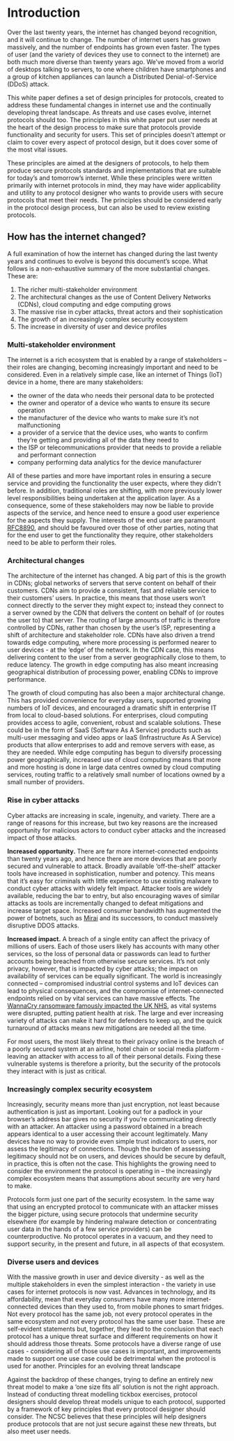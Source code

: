 # Introduction

Over the last twenty years, the internet has changed beyond recognition, and it will continue to change.
The number of internet users has grown massively, and the number of endpoints has grown even faster. The types of user (and the variety of devices they use to connect to the internet) are both much more diverse than twenty years ago. We’ve moved from a world of desktops talking to servers, to one where children have smartphones and a group of kitchen appliances can launch a Distributed Denial-of-Service (DDoS) attack.

This white paper defines a set of design principles for protocols, created to address these fundamental changes in internet use and the continually developing threat landscape. As threats and use cases evolve, internet protocols should too. The principles in this white paper put user needs at the heart of the design process to make sure that protocols provide functionality and security for users. This set of principles doesn’t attempt or claim to cover every aspect of protocol design, but it does cover some of the most vital issues.

These principles are aimed at the designers of protocols, to help them produce secure protocols standards and implementations that are suitable for today’s and tomorrow’s internet.  While these principles were written primarily with internet protocols in mind, they may have wider applicability and utility to any protocol designer who wants to provide users with secure protocols that meet their needs. The principles should be considered early in the protocol design process, but can also be used to review existing protocols.

## How has the internet changed?

A full examination of how the internet has changed during the last twenty years and continues to evolve is beyond this document’s scope. What follows is a non-exhaustive summary of the more substantial changes. These are:
1.	The richer multi-stakeholder environment
2.	The architectural changes as the use of Content Delivery Networks (CDNs), cloud computing and edge computing grows
3.	The massive rise in cyber attacks, threat actors and their sophistication
4.	The growth of an increasingly complex security ecosystem
5.	The increase in diversity of user and device profiles

### Multi-stakeholder environment

The internet is a rich ecosystem that is enabled by a range of stakeholders – their roles are changing, becoming increasingly important and need to be considered. Even in a relatively simple case, like an internet of Things (IoT) device in a home, there are many stakeholders:

* the owner of the data who needs their personal data to be protected
* the owner and operator of a device who wants to ensure its secure operation
* the manufacturer of the device who wants to make sure it’s not malfunctioning
* a provider of a service that the device uses, who wants to confirm they’re getting and providing all of the data they need to
* the ISP or telecommunications provider that needs to provide a reliable and performant connection
* company performing data analytics for the device manufacturer

All of these parties and more have important roles in ensuring a secure service and providing the functionality the user expects, where they didn't before. In addition, traditional roles are shifting, with more previously lower level responsibilities being undertaken at the application layer. As a consequence, some of these stakeholders may now be liable to provide aspects of the service, and hence need to ensure a good user experience for the aspects they supply. The interests of the end user are paramount [RFC8890](https://www.rfc-editor.org/rfc/rfc8890.html), and should be favoured over those of other parties, noting that for the end user to get the functionality they require, other stakeholders need to be able to perform their roles.

### Architectural changes

The architecture of the internet has changed. A big part of this is the growth in CDNs; global networks of servers that serve content on behalf of their customers. CDNs aim to provide a consistent, fast and reliable service to their customers’ users. In practice, this means that those users won’t connect directly to the server they might expect to; instead they connect to a server owned by the CDN that delivers the content on behalf of (or routes the user to) that server. The routing of large amounts of traffic is therefore controlled by CDNs, rather than chosen by the user’s ISP, representing a shift of architecture and stakeholder role.
CDNs have also driven a trend towards edge computing, where more processing is performed nearer to user devices - at the ‘edge’ of the network. In the CDN case, this means delivering content to the user from a server geographically close to them, to reduce latency. The growth in edge computing has also meant increasing geographical distribution of processing power, enabling CDNs to improve performance.

The growth of cloud computing has also been a major architectural change. This has provided convenience for everyday users, supported growing numbers of IoT devices, and encouraged a dramatic shift in enterprise IT from local to cloud-based solutions. For enterprises, cloud computing provides access to agile, convenient, robust and scalable solutions. These could be in the form of SaaS (Software As A Service) products such as multi-user messaging and video apps or IaaS (Infrastructure As A Service) products that allow enterprises to add and remove servers with ease, as they are needed. While edge computing has begun to diversify processing power geographically, increased use of cloud computing means that more and more hosting is done in large data centres owned by cloud computing services, routing traffic to a relatively small number of locations owned by a small number of providers.

### Rise in cyber attacks

Cyber attacks are increasing in scale, ingenuity, and variety. There are a range of reasons for this increase, but two key reasons are the increased opportunity for malicious actors to conduct cyber attacks and the increased impact of those attacks.

**Increased opportunity.** There are far more internet-connected endpoints than twenty years ago, and hence there are more devices that are poorly secured and vulnerable to attack. Broadly available ‘off-the-shelf’ attacker tools have increased in sophistication, number and potency. This means that it’s easy for criminals with little experience to use existing malware to conduct cyber attacks with widely felt impact. Attacker tools are widely available, reducing the bar to entry, but also encouraging waves of similar attacks as tools are incrementally changed to defeat mitigations and increase target space. Increased consumer bandwidth has augmented the power of botnets, such as [Mirai](https://blog.cloudflare.com/inside-mirai-the-infamous-iot-botnet-a-retrospective-analysis/) and its successors, to conduct massively disruptive DDOS attacks.

**Increased impact.** A breach of a single entity can affect the privacy of millions of users. Each of those users likely has accounts with many other services, so the loss of personal data or passwords can lead to further accounts being breached from otherwise secure services. It’s not only privacy, however, that is impacted by cyber attacks; the impact on availability of services can be equally significant. The world is increasingly connected – compromised industrial control systems and IoT devices can lead to physical consequences, and the compromise of internet-connected endpoints relied on by vital services can have massive effects. The [WannaCry ransomware famously impacted the UK NHS](https://www.bbc.co.uk/news/health-39899646), as vital systems were disrupted, putting patient health at risk. The large and ever increasing variety of attacks can make it hard for defenders to keep up, and the quick turnaround of attacks means new mitigations are needed all the time.

For most users, the most likely threat to their privacy online is the breach of a poorly secured system at an airline, hotel chain or social media platform - leaving an attacker with access to all of their personal details. Fixing these vulnerable systems is therefore a priority, but the security of the protocols they interact with is just as critical.

### Increasingly complex security ecosystem

Increasingly, security means more than just encryption, not least because authentication is just as important. Looking out for a padlock in your browser’s address bar gives no security if you’re communicating directly with an attacker. An attacker using a password obtained in a breach appears identical to a user accessing their account legitimately. Many devices have no way to provide even simple trust indicators to users, nor assess the legitimacy of connections. Though the burden of assessing legitimacy should not be on users, and devices should be secure by default, in practice, this is often not the case. This highlights the growing need to consider the environment the protocol is operating in – the increasingly complex ecosystem means that assumptions about security are very hard to make.

Protocols form just one part of the security ecosystem. In the same way that using an encrypted protocol to communicate with an attacker misses the bigger picture, using secure protocols that undermine security elsewhere (for example by hindering malware detection or concentrating user data in the hands of a few service providers) can be counterproductive. No protocol operates in a vacuum, and they need to support security, in the present and future, in all aspects of that ecosystem.

### Diverse users and devices

With the massive growth in user and device diversity - as well as the multiple stakeholders in even the simplest interaction - the variety in use cases for internet protocols is now vast. Advances in technology, and its affordability, mean that everyday consumers have many more internet-connected devices than they used to, from mobile phones to smart fridges. Not every protocol has the same job, not every protocol operates in the same ecosystem and not every protocol has the same user base. These are self-evident statements but, together, they lead to the conclusion that each protocol has a unique threat surface and different requirements on how it should address those threats. Some protocols have a diverse range of use cases - considering all of those use cases is important, and improvements made to support one use case could be detrimental when the protocol is used for another. 
Principles for an evolving threat landscape

Against the backdrop of these changes, trying to define an entirely new threat model to make a ‘one size fits all’ solution is not the right approach. Instead of conducting threat modelling tickbox exercises, protocol designers should develop threat models unique to each protocol, supported by a framework of key principles that every protocol designer should consider. The NCSC believes that these principles will help designers produce protocols that are not just secure against these new threats, but also meet user needs.
